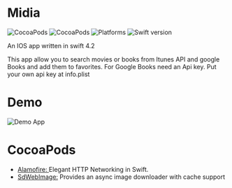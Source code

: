 # Midia
![CocoaPods](https://img.shields.io/badge/SdWebImage-4.4.6-brightgreen.svg)
![CocoaPods](https://img.shields.io/badge/Alamofire-4.8.1-red.svg)
![Platforms](https://img.shields.io/badge/platform-Ios-lightgrey.svg)
![Swift version](https://img.shields.io/badge/swift-4.2-orange.svg)

An IOS app written in swift 4.2

This app allow you to search movies or books from Itunes API and google Books and add them to favorites.
For Google Books need an Api key. Put your own api key at info.plist

# Demo      

![Demo App](https://github.com/magnoscg/Midia/blob/master/images/Midia.gif)

# CocoaPods

- [Alamofire: ](https://github.com/Alamofire/Alamofire)Elegant HTTP Networking in Swift. 
- [SdWebImage:](https://github.com/SDWebImage/SDWebImage) Provides an async image downloader with cache support

